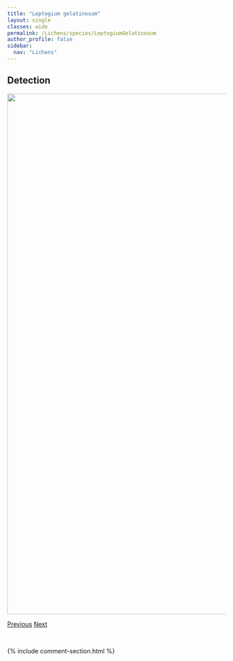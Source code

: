 ```yaml
---
title: "Leptogium gelatinosum"
layout: single
classes: wide
permalink: /Lichens/species/LeptogiumGelatinosum
author_profile: false
sidebar:
  nav: "Lichens"
---
```


<h2>Detection</h2>

<a href="https://drive.google.com/uc?export=view&id=1TKtbdccv0vqE78v-DHaZjlYXSOghRo1D">
<img src="https://drive.google.com/uc?export=view&id=1TKtbdccv0vqE78v-DHaZjlYXSOghRo1D" height = "1200" width = "800">
</a>


<a href="/DevelopmentWebsite/Lichens/species/LeptogiumByssinum" class="pagination--pager" title="Leptogium byssinum">Previous</a> <a href="/DevelopmentWebsite/Lichens/species/LeptogiumIntermedium" class="pagination--pager" title="Leptogium intermedium">Next</a>

<p>&nbsp;</p>

{% include comment-section.html %}
